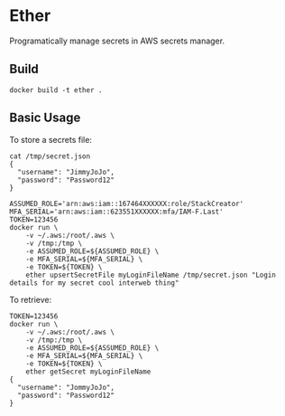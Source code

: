 # Ether
Programatically manage secrets in AWS secrets manager.

## Build

`docker build -t ether .`

## Basic Usage

To store a secrets file:
```
cat /tmp/secret.json
{
  "username": "JimmyJoJo",
  "password": "Password12"
}
```

```
ASSUMED_ROLE='arn:aws:iam::167464XXXXXX:role/StackCreator'
MFA_SERIAL='arn:aws:iam::623551XXXXXX:mfa/IAM-F.Last'
TOKEN=123456
docker run \
    -v ~/.aws:/root/.aws \
    -v /tmp:/tmp \
    -e ASSUMED_ROLE=${ASSUMED_ROLE} \
    -e MFA_SERIAL=${MFA_SERIAL} \
    -e TOKEN=${TOKEN} \
    ether upsertSecretFile myLoginFileName /tmp/secret.json "Login details for my secret cool interweb thing"
```

To retrieve:
```
TOKEN=123456
docker run \
    -v ~/.aws:/root/.aws \
    -v /tmp:/tmp \
    -e ASSUMED_ROLE=${ASSUMED_ROLE} \
    -e MFA_SERIAL=${MFA_SERIAL} \
    -e TOKEN=${TOKEN} \
    ether getSecret myLoginFileName
{
  "username": "JommyJoJo",
  "password": "Password12"
}
```

